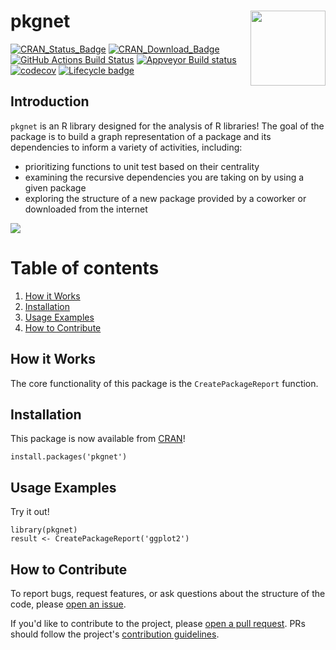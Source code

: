 # pkgnet <img src="man/figures/logo.png" align="right" alt="" width="120" />

[![CRAN\_Status\_Badge](https://www.r-pkg.org/badges/version-last-release/pkgnet)](https://cran.r-project.org/package=pkgnet) [![CRAN\_Download\_Badge](https://cranlogs.r-pkg.org/badges/grand-total/pkgnet)](https://cran.r-project.org/package=pkgnet) [![GitHub Actions Build Status](https://github.com/uptake/pkgnet/workflows/Tests/badge.svg?branch=main)](https://github.com/uptake/pkgnet/actions?query=workflow%3ATests+branch%3Amain)
[![Appveyor Build status](https://ci.appveyor.com/api/projects/status/github/uptake/pkgnet?branch=main&svg=true)](https://ci.appveyor.com/project/jameslamb/pkgnet)
[![codecov](https://codecov.io/gh/uptake/pkgnet/branch/master/graph/badge.svg)](https://app.codecov.io/gh/uptake/pkgnet) 
[![Lifecycle badge](https://lifecycle.r-lib.org/articles/figures/lifecycle-stable.svg)](https://lifecycle.r-lib.org/articles/stages.html)

## Introduction

`pkgnet` is an R library designed for the analysis of R libraries! The goal of the package is to build a graph representation of a package and its dependencies to inform a variety of activities, including:

- prioritizing functions to unit test based on their centrality
- examining the recursive dependencies you are taking on by using a given package
- exploring the structure of a new package provided by a coworker or downloaded from the internet

![](https://raw.githubusercontent.com/uptake/pkgnet/main/readme_figures/demo.gif)

# Table of contents
1. [How it Works](#howitworks)
2. [Installation](#installation)
3. [Usage Examples](#examples)
4. [How to Contribute](#contributing)

## How it Works <a name="howitworks"></a>

The core functionality of this package is the `CreatePackageReport` function.

## Installation <a name="installation"></a>

This package is now available from [CRAN](https://cran.r-project.org/package=pkgnet)!

```
install.packages('pkgnet')
```

## Usage Examples <a name="examples"></a>

Try it out!

```
library(pkgnet)
result <- CreatePackageReport('ggplot2')
```

## How to Contribute <a name="contributing"></a>

To report bugs, request features, or ask questions about the structure of the code, please [open an issue](https://github.com/uptake/pkgnet/issues).

If you'd like to contribute to the project, please [open a pull request](https://github.com/uptake/pkgnet/pulls). PRs should follow the project's [contribution guidelines](https://github.com/uptake/pkgnet/blob/main/CONTRIBUTING.md).
